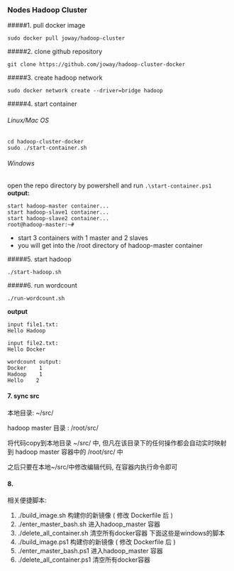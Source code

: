 ### Nodes Hadoop Cluster

#####1. pull docker image

```
sudo docker pull joway/hadoop-cluster

```

#####2. clone github repository

```
git clone https://github.com/joway/hadoop-cluster-docker
```

#####3. create hadoop network

```
sudo docker network create --driver=bridge hadoop
```

#####4. start container
###### Linux/Mac OS
```
cd hadoop-cluster-docker
sudo ./start-container.sh
```
###### Windows
open the repo directory by powershell and run `.\start-container.ps1` 
**output:**

```
start hadoop-master container...
start hadoop-slave1 container...
start hadoop-slave2 container...
root@hadoop-master:~# 
```
- start 3 containers with 1 master and 2 slaves
- you will get into the /root directory of hadoop-master container

#####5. start hadoop

```
./start-hadoop.sh
```

#####6. run wordcount

```
./run-wordcount.sh
```

**output**

```
input file1.txt:
Hello Hadoop

input file2.txt:
Hello Docker

wordcount output:
Docker    1
Hadoop    1
Hello    2
```

#### 7. sync src

本地目录: ~/src/

hadoop master 目录 : /root/src/

将代码copy到本地目录 ~/src/ 中, 但凡在该目录下的任何操作都会自动实时映射到 hadoop master 容器中的 /root/src/ 中

之后只要在本地~/src/中修改编辑代码, 在容器内执行命令即可

#### 8. 

相关便捷脚本:

1. ./build_image.sh 构建你的新镜像 ( 修改 Dockerfile 后 )
2. ./enter_master_bash.sh  进入hadoop_master 容器
3. ./delete_all_container.sh  清空所有docker容器
下面这些是windows的脚本
1. ./build_image.ps1 构建你的新镜像 ( 修改 Dockerfile 后 )
2. ./enter_master_bash.ps1  进入hadoop_master 容器
3. ./delete_all_container.ps1  清空所有docker容器